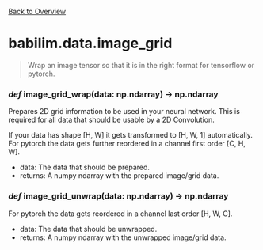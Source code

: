 [Back to Overview](../../README.md)

# babilim.data.image_grid

> Wrap an image tensor so that it is in the right format for tensorflow or pytorch.

### *def* **image_grid_wrap**(data: np.ndarray) -> np.ndarray

Prepares 2D grid information to be used in your neural network.
This is required for all data that should be usable by a 2D Convolution.

If your data has shape [H, W] it gets transformed to [H, W, 1] automatically.
For pytorch the data gets further reordered in a channel first order [C, H, W].

* data: The data that should be prepared.
* returns: A numpy ndarray with the prepared image/grid data.


### *def* **image_grid_unwrap**(data: np.ndarray) -> np.ndarray

For pytorch the data gets reordered in a channel last order [H, W, C].

* data: The data that should be unwrapped.
* returns: A numpy ndarray with the unwrapped image/grid data.


